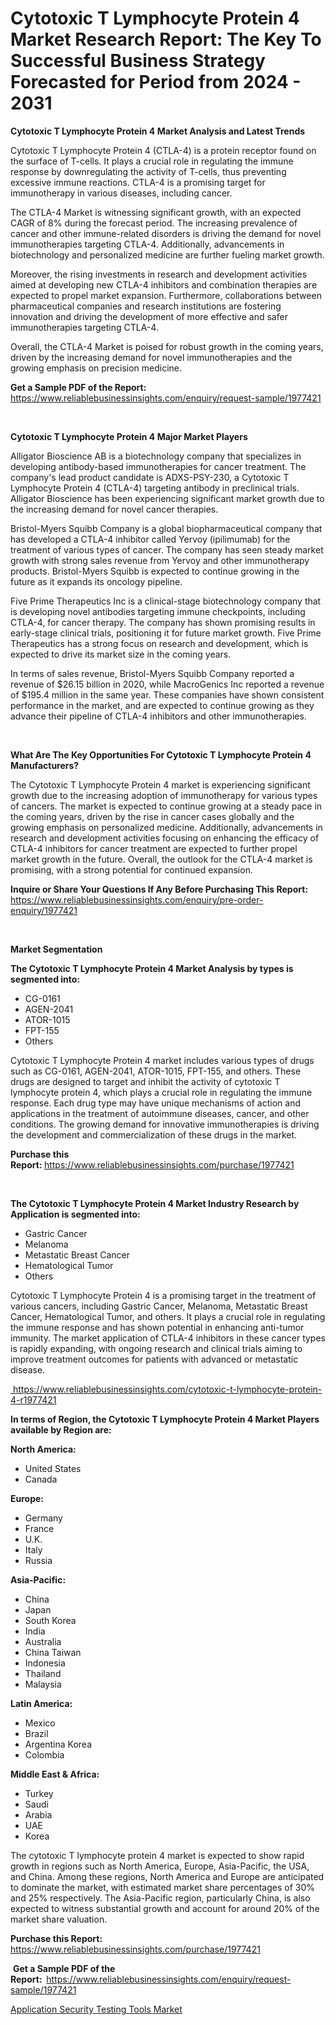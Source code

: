 <p><h1>Cytotoxic T Lymphocyte Protein 4 Market Research Report: The Key To Successful Business Strategy Forecasted for Period from 2024 - 2031</h1></p><p><strong>Cytotoxic T Lymphocyte Protein 4 Market Analysis and Latest Trends</strong></p>
<p><p>Cytotoxic T Lymphocyte Protein 4 (CTLA-4) is a protein receptor found on the surface of T-cells. It plays a crucial role in regulating the immune response by downregulating the activity of T-cells, thus preventing excessive immune reactions. CTLA-4 is a promising target for immunotherapy in various diseases, including cancer.</p><p>The CTLA-4 Market is witnessing significant growth, with an expected CAGR of 8% during the forecast period. The increasing prevalence of cancer and other immune-related disorders is driving the demand for novel immunotherapies targeting CTLA-4. Additionally, advancements in biotechnology and personalized medicine are further fueling market growth.</p><p>Moreover, the rising investments in research and development activities aimed at developing new CTLA-4 inhibitors and combination therapies are expected to propel market expansion. Furthermore, collaborations between pharmaceutical companies and research institutions are fostering innovation and driving the development of more effective and safer immunotherapies targeting CTLA-4.</p><p>Overall, the CTLA-4 Market is poised for robust growth in the coming years, driven by the increasing demand for novel immunotherapies and the growing emphasis on precision medicine.</p></p>
<p><strong>Get a Sample PDF of the Report:&nbsp;</strong> <a href="https://www.reliablebusinessinsights.com/enquiry/request-sample/1977421">https://www.reliablebusinessinsights.com/enquiry/request-sample/1977421</a></p>
<p>&nbsp;</p>
<p><strong>Cytotoxic T Lymphocyte Protein 4 Major Market Players</strong></p>
<p><p>Alligator Bioscience AB is a biotechnology company that specializes in developing antibody-based immunotherapies for cancer treatment. The company's lead product candidate is ADXS-PSY-230, a Cytotoxic T Lymphocyte Protein 4 (CTLA-4) targeting antibody in preclinical trials. Alligator Bioscience has been experiencing significant market growth due to the increasing demand for novel cancer therapies.</p><p>Bristol-Myers Squibb Company is a global biopharmaceutical company that has developed a CTLA-4 inhibitor called Yervoy (ipilimumab) for the treatment of various types of cancer. The company has seen steady market growth with strong sales revenue from Yervoy and other immunotherapy products. Bristol-Myers Squibb is expected to continue growing in the future as it expands its oncology pipeline.</p><p>Five Prime Therapeutics Inc is a clinical-stage biotechnology company that is developing novel antibodies targeting immune checkpoints, including CTLA-4, for cancer therapy. The company has shown promising results in early-stage clinical trials, positioning it for future market growth. Five Prime Therapeutics has a strong focus on research and development, which is expected to drive its market size in the coming years.</p><p>In terms of sales revenue, Bristol-Myers Squibb Company reported a revenue of $26.15 billion in 2020, while MacroGenics Inc reported a revenue of $195.4 million in the same year. These companies have shown consistent performance in the market, and are expected to continue growing as they advance their pipeline of CTLA-4 inhibitors and other immunotherapies.</p></p>
<p>&nbsp;</p>
<p><strong>What Are The Key Opportunities For Cytotoxic T Lymphocyte Protein 4 Manufacturers?</strong></p>
<p><p>The Cytotoxic T Lymphocyte Protein 4 market is experiencing significant growth due to the increasing adoption of immunotherapy for various types of cancers. The market is expected to continue growing at a steady pace in the coming years, driven by the rise in cancer cases globally and the growing emphasis on personalized medicine. Additionally, advancements in research and development activities focusing on enhancing the efficacy of CTLA-4 inhibitors for cancer treatment are expected to further propel market growth in the future. Overall, the outlook for the CTLA-4 market is promising, with a strong potential for continued expansion.</p></p>
<p><strong>Inquire or Share Your Questions If Any Before Purchasing This Report:</strong> <a href="https://www.reliablebusinessinsights.com/enquiry/pre-order-enquiry/1977421">https://www.reliablebusinessinsights.com/enquiry/pre-order-enquiry/1977421</a></p>
<p>&nbsp;</p>
<p><strong>Market Segmentation</strong></p>
<p><strong>The Cytotoxic T Lymphocyte Protein 4 Market Analysis by types is segmented into:</strong></p>
<p><ul><li>CG-0161</li><li>AGEN-2041</li><li>ATOR-1015</li><li>FPT-155</li><li>Others</li></ul></p>
<p><p>Cytotoxic T Lymphocyte Protein 4 market includes various types of drugs such as CG-0161, AGEN-2041, ATOR-1015, FPT-155, and others. These drugs are designed to target and inhibit the activity of cytotoxic T lymphocyte protein 4, which plays a crucial role in regulating the immune response. Each drug type may have unique mechanisms of action and applications in the treatment of autoimmune diseases, cancer, and other conditions. The growing demand for innovative immunotherapies is driving the development and commercialization of these drugs in the market.</p></p>
<p><strong>Purchase this Report:&nbsp;</strong><a href="https://www.reliablebusinessinsights.com/purchase/1977421">https://www.reliablebusinessinsights.com/purchase/1977421</a></p>
<p>&nbsp;</p>
<p><strong>The Cytotoxic T Lymphocyte Protein 4 Market Industry Research by Application is segmented into:</strong></p>
<p><ul><li>Gastric Cancer</li><li>Melanoma</li><li>Metastatic Breast Cancer</li><li>Hematological Tumor</li><li>Others</li></ul></p>
<p><p>Cytotoxic T Lymphocyte Protein 4 is a promising target in the treatment of various cancers, including Gastric Cancer, Melanoma, Metastatic Breast Cancer, Hematological Tumor, and others. It plays a crucial role in regulating the immune response and has shown potential in enhancing anti-tumor immunity. The market application of CTLA-4 inhibitors in these cancer types is rapidly expanding, with ongoing research and clinical trials aiming to improve treatment outcomes for patients with advanced or metastatic disease.</p></p>
<p><a href="https://www.reliablebusinessinsights.com/cytotoxic-t-lymphocyte-protein-4-r1977421">&nbsp;https://www.reliablebusinessinsights.com/cytotoxic-t-lymphocyte-protein-4-r1977421</a></p>
<p><strong>In terms of Region, the Cytotoxic T Lymphocyte Protein 4 Market Players available by Region are:</strong></p>
<p>
    <p> <strong> North America: </strong>
        <ul>
            <li>United States</li>
            <li>Canada</li>
        </ul>
        </p> 
    <p> <strong> Europe: </strong>
        <ul>
            <li>Germany</li>
            <li>France</li>
            <li>U.K.</li>
            <li>Italy</li>
            <li>Russia</li>
        </ul>
        </p> 
    <p> <strong> Asia-Pacific: </strong>
        <ul>
            <li>China</li>
            <li>Japan</li>
            <li>South Korea</li>
            <li>India</li>
            <li>Australia</li>
            <li>China Taiwan</li>
            <li>Indonesia</li>
            <li>Thailand</li>
            <li>Malaysia</li>
        </ul>
        </p> 
    <p> <strong> Latin America: </strong>
        <ul>
            <li>Mexico</li>
            <li>Brazil</li>
            <li>Argentina Korea</li>
            <li>Colombia</li>
        </ul>
        </p> 
    <p> <strong> Middle East & Africa: </strong>
        <ul>
            <li>Turkey</li>
            <li>Saudi</li>
            <li>Arabia</li>
            <li>UAE</li>
            <li>Korea</li>
        </ul>
    </p>
    </p>
<p><p>The cytotoxic T lymphocyte protein 4 market is expected to show rapid growth in regions such as North America, Europe, Asia-Pacific, the USA, and China. Among these regions, North America and Europe are anticipated to dominate the market, with estimated market share percentages of 30% and 25% respectively. The Asia-Pacific region, particularly China, is also expected to witness substantial growth and account for around 20% of the market share valuation.</p></p>
<p><strong>Purchase this Report: </strong><a href="https://www.reliablebusinessinsights.com/purchase/1977421">https://www.reliablebusinessinsights.com/purchase/1977421</a></p>
<p>&nbsp;<strong>Get a Sample PDF of the Report:&nbsp;&nbsp;</strong><a href="https://www.reliablebusinessinsights.com/enquiry/request-sample/1977421">https://www.reliablebusinessinsights.com/enquiry/request-sample/1977421</a></p>
<p><strong></strong></p>
<p><p><a href="https://github.com/wybrqqeb6/Market-Research-Report-List-1/blob/main/application-security-testing-tools-market.md">Application Security Testing Tools Market</a></p></p>